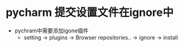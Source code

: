 # pycharm 提交设置文件在ignore中
- pychram中需要添加igone插件
    - setting -> plugins -> Browser repositories.. -> ignore -> install
    

